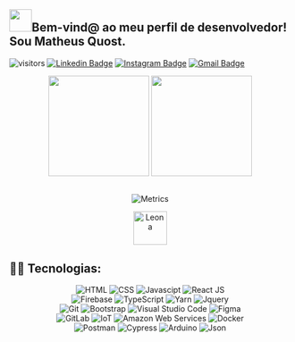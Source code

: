 ## <img height="40" src="[https://tenor.com/view/dev-gif-23299500](https://c.tenor.com/o6aj3W2I7rMAAAAC/dev.gif)"/>Bem-vind@ ao meu perfil de desenvolvedor! Sou Matheus Quost.
![visitors](https://visitor-badge-reloaded.herokuapp.com/badge?page_id=matheus.quost&color=00579D)
[![Linkedin Badge](https://img.shields.io/badge/-matheusquost-blue?style=flat&logo=Linkedin&logoColor=white&link=https://www.linkedin.com/in/-/)](https://www.linkedin.com/in/matheusquost/)
[![Instagram Badge](https://img.shields.io/badge/-@matheusquost-purple?style=flat&logo=instagram&logoColor=white&link=https://instagram.com/matheus_quost/)](https://instagram.com/matheus_quost)
[![Gmail Badge](https://img.shields.io/badge/-matheusquost-c14438?style=flat&logo=Gmail&logoColor=white&link=mailto:matheusquost@pm.me)](mailto:matheusquost@pm.me)


<div align="center">
  <img height="180em" src="https://github-readme-stats.vercel.app/api?username=Quost&theme=dark" />
  <img height="180em" src="https://github-readme-stats.vercel.app/api/top-langs/?username=Quost&layout=compact&card_width=300&theme=dark" />
</div>

##

<div align="center">
    
![Metrics](https://metrics.lecoq.io/Quost?template=classic&base.header=0&gists=1&lines=1&config.timezone=America%2FToronto)
    
</div>

<div align="center">
  <img height="60em" alt="Leona" src="https://codingislove.com/wp-content/uploads/2015/12/codinglovenew.png">
</div>

## 👩‍💻 Tecnologias:

<div align="center">

<div align="center">
  <img title="HTML-5" alt="HTML" src="https://img.shields.io/badge/HTML5-E34F26?style=for-the-badge&logo=html5&logoColor=white" />
  <img title="CSS-3" alt="CSS" src="https://img.shields.io/badge/CSS3-1572B6?style=for-the-badge&logo=css3&logoColor=white" />
  <img title="JavaScript" alt="Javascipt" src="https://img.shields.io/badge/JavaScript-F7DF1E?style=for-the-badge&logo=javascript&logoColor=black" />
  <img title="ReactJS" alt="React JS" src="https://img.shields.io/badge/React-20232A?style=for-the-badge&logo=react&logoColor=61DAFB" />
  <br>
  <img title="Firebase" alt="Firebase" src="https://img.shields.io/badge/firebase-ffca28?style=for-the-badge&logo=firebase&logoColor=black" />
  <img title="TypeScript" alt"TypeScript" src="https://img.shields.io/badge/TypeScript-007ACC?style=for-the-badge&logo=typescript&logoColor=white" />
  <img title="Yarn" alt="Yarn" src="https://img.shields.io/badge/Yarn-2C8EBB?style=for-the-badge&logo=yarn&logoColor=white" />
  <img title="Jquery" alt="Jquery" src="https://img.shields.io/badge/jquery-1e2e3b?style=for-the-badge&logo=jquery&logoColor=21ace2" />
  <br>
  <img title="Git" alt="Git" src="https://img.shields.io/badge/Git-F05032?style=for-the-badge&logo=git&logoColor=white" />
  <img title="Bootstrap" alt="Bootstrap" src="https://img.shields.io/badge/Bootstrap-blueviolet?style=for-the-badge&logo=bootstrap&logoColor=white" />
  <img title="VS Code" alt="Visual Studio Code" src="https://img.shields.io/badge/Visual_Studio_Code-0078D4?style=for-the-badge&logo=visual%20studio%20code&logoColor=white" />
  <img title="Figma" alt="Figma" src="https://img.shields.io/badge/Figma-F24E1E?style=for-the-badge&logo=figma&logoColor=white" />
  <br>
  <img title="GitLab" alt="GitLab" src="https://img.shields.io/badge/GitLab-ffc659?style=for-the-badge&logo=gitlab&logoColor=white" />
  <img title="IoT" alt="IoT" src="https://img.shields.io/badge/iot-fff?style=for-the-badge&logo=iot&logoColor=white" />
  <img title="Amazon Web Services" alt="Amazon Web Services" src="https://img.shields.io/badge/Amazon_Web_Services-f7991f?style=for-the-badge&logo=amazon&logoColor=white" />
  <img title="Docker" alt="Docker" src="https://img.shields.io/badge/Docker-1766a5?style=for-the-badge&logo=docker&logoColor=white" />
  <br>
  <img title="Postman" alt="Postman" src="https://img.shields.io/badge/Postman-f26b3a?style=for-the-badge&logo=postman&logoColor=white" />
  <img title="Cypress" alt="Cypress" src="https://img.shields.io/badge/Cypress-24262e?style=for-the-badge&logo=cypress&logoColor=white" />
  <img title="Arduino" alt="Arduino" src="https://img.shields.io/badge/Arduino-16828d?style=for-the-badge&logo=arduino&logoColor=white" />
  <img title="Json" alt="Json" src="https://img.shields.io/badge/Json-272727?style=for-the-badge&logo=json&logoColor=white" />
  
  
</div>
    
</div>

<!--
**Quost/Quost** is a ✨ _special_ ✨ repository because its `README.md` (this file) appears on your GitHub profile.

Here are some ideas to get you started:

- 🔭 I’m currently working on ...
- 🌱 I’m currently learning ...
- 👯 I’m looking to collaborate on ...
- 🤔 I’m looking for help with ...
- 💬 Ask me about ...
- 📫 How to reach me: ...
- 😄 Pronouns: ...
- ⚡ Fun fact: ...
-->
